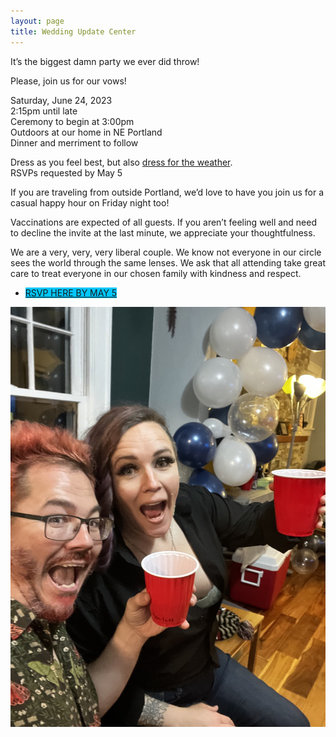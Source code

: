 ```yaml
---
layout: page
title: Wedding Update Center
---
```


<style>
  .main .content {
    text-align: center;
  }
</style>

It’s the biggest damn party we ever did throw!

Please, join us for our vows!

Saturday, June 24, 2023<br />
2:15pm until late<br />
Ceremony to begin at 3:00pm<br />
Outdoors at our home in NE Portland<br />
Dinner and merriment to follow<br />

Dress as you feel best, but also [dress for the weather](https://www.wunderground.com/calendar/us/or/portland/KPDX/date/2023-6).<br />
RSVPs requested by May 5

If you are traveling from outside Portland, we’d love to have you join us for a casual happy hour on Friday night too!

Vaccinations are expected of all guests. If you aren’t feeling well and need to decline the invite at the last minute, we appreciate your thoughtfulness.

We are a very, very, very liberal couple. We know not everyone in our circle sees the world through the same lenses.  We ask that all attending take great care to treat everyone in our chosen family with kindness and respect.

<ul class="tag_box inline cloud-tags">
  <li><a href="https://docs.google.com/forms/d/e/1FAIpQLSeLoiLlCYMARuu2xa-qwGfoJCgyZIL0i6p5g0M9uyJapRIdyA/viewform" style="background-color: rgb(0, 198, 255);"><i class="fa fa-pen-to-square"></i>RSVP HERE BY MAY 5</a></li>
</ul>

![us being goobers](/assets/images/wedding.jpeg)
